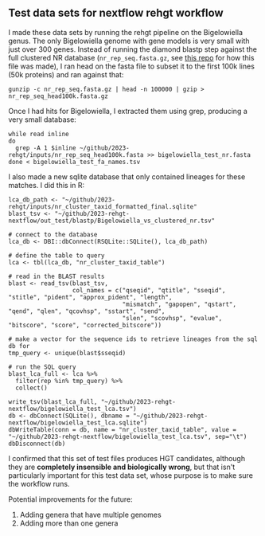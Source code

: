 ## Test data sets for nextflow rehgt workflow

I made these data sets by running the rehgt pipeline on the Bigelowiella genus.
The only Bigelowiella genome with gene models is very small with just over 300 genes.
Instead of running the diamond blastp step against the full clustered NR database (`nr_rep_seq.fasta.gz`, see [this repo](https://github.com/Arcadia-Science/2023-nr-clustering) for how this file was made), I ran head on the fasta file to subset it to the first 100k lines (50k proteins) and ran against that:

```
gunzip -c nr_rep_seq.fasta.gz | head -n 100000 | gzip > nr_rep_seq_head100k.fasta.gz
```

Once I had hits for Bigelowiella, I extracted them using grep, producing a very small database:
```
while read inline
do
  grep -A 1 $inline ~/github/2023-rehgt/inputs/nr_rep_seq_head100k.fasta >> bigelowiella_test_nr.fasta
done < bigelowiella_test_fa_names.tsv
```

I also made a new sqlite database that only contained lineages for these matches. I did this in R:
```
lca_db_path <- "~/github/2023-rehgt/inputs/nr_cluster_taxid_formatted_final.sqlite"
blast_tsv <- "~/github/2023-rehgt-nextflow/out_test/blastp/Bigelowiella_vs_clustered_nr.tsv"

# connect to the database
lca_db <- DBI::dbConnect(RSQLite::SQLite(), lca_db_path)

# define the table to query
lca <- tbl(lca_db, "nr_cluster_taxid_table")

# read in the BLAST results
blast <- read_tsv(blast_tsv,
                  col_names = c("qseqid", "qtitle", "sseqid", "stitle", "pident", "approx_pident", "length", 
                                "mismatch", "gapopen", "qstart", "qend", "qlen", "qcovhsp", "sstart", "send", 
                                "slen", "scovhsp", "evalue", "bitscore", "score", "corrected_bitscore"))

# make a vector for the sequence ids to retrieve lineages from the sql db for
tmp_query <- unique(blast$sseqid)

# run the SQL query
blast_lca_full <- lca %>%
  filter(rep %in% tmp_query) %>%
  collect()

write_tsv(blast_lca_full, "~/github/2023-rehgt-nextflow/bigelowiella_test_lca.tsv")
db <- dbConnect(SQLite(), dbname = "~/github/2023-rehgt-nextflow/bigelowiella_test_lca.sqlite") 
dbWriteTable(conn = db, name = "nr_cluster_taxid_table", value = "~/github/2023-rehgt-nextflow/bigelowiella_test_lca.tsv", sep="\t")
dbDisconnect(db)
```


I confirmed that this set of test files produces HGT candidates, although they are **completely insensible and biologically wrong**, but that isn't particularly important for this test data set, whose purpose is to make sure the workflow runs.

Potential improvements for the future:
1. Adding genera that have multiple genomes
2. Adding more than one genera
